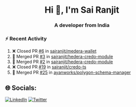 <h1 align="center">Hi 👋, I'm Sai Ranjit</h1>
<h3 align="center">A developer from India</h3>

### :zap: Recent Activity

<!--START_SECTION:activity-->
1. ❌ Closed PR [#6](https://github.com/sairanjit/medera-wallet/pull/6) in [sairanjit/medera-wallet](https://github.com/sairanjit/medera-wallet)
2. 🎉 Merged PR [#3](https://github.com/sairanjit/hedera-credo-module/pull/3) in [sairanjit/hedera-credo-module](https://github.com/sairanjit/hedera-credo-module)
3. 🎉 Merged PR [#2](https://github.com/sairanjit/hedera-credo-module/pull/2) in [sairanjit/hedera-credo-module](https://github.com/sairanjit/hedera-credo-module)
4. ❌ Closed PR [#19](https://github.com/sairanjit/credo-ts/pull/19) in [sairanjit/credo-ts](https://github.com/sairanjit/credo-ts)
5. 🎉 Merged PR [#25](https://github.com/ayanworks/polygon-schema-manager/pull/25) in [ayanworks/polygon-schema-manager](https://github.com/ayanworks/polygon-schema-manager)
<!--END_SECTION:activity-->

## 🌐 Socials:
[![LinkedIn](https://img.shields.io/badge/LinkedIn-%230077B5.svg?logo=linkedin&logoColor=white)](https://linkedin.com/in/sairanjit) [![Twitter](https://img.shields.io/badge/Twitter-%231DA1F2.svg?logo=Twitter&logoColor=white)](https://twitter.com/sairanjit_) 
